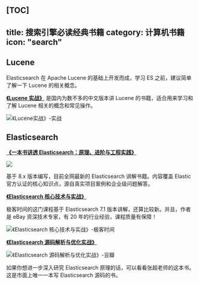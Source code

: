 [TOC]
---
title: 搜索引擎必读经典书籍
category: 计算机书籍
icon: "search"
---

## Lucene

Elasticsearch 在 Apache Lucene 的基础上开发而成，学习 ES 之前，建议简单了解一下 Lucene 的相关概念。

**[《Lucene 实战》](https://book.douban.com/subject/6440615/)** 是国内为数不多的中文版本讲 Lucene 的书籍，适合用来学习和了解 Lucene 相关的概念和常见操作。

![《Lucene实战》-实战](https://oss.javaguide.cn/github/javaguide/books/vAJkdYEyol4e6Nr.png)

## Elasticsearch

**[《一本书讲透 Elasticsearch：原理、进阶与工程实践》](https://book.douban.com/subject/36716996/)**

![](https://oss.javaguide.cn/github/javaguide/books/one-book-guide-to-elasticsearch.png)

基于 8.x 版本编写，目前全网最新的 Elasticsearch 讲解书籍。内容覆盖 Elastic 官方认证的核心知识点，源自真实项目案例和企业级问题解答。

**[《Elasticsearch 核心技术与实战》](http://gk.link/a/10bcT "《Elasticsearch 核心技术与实战》")**

极客时间的这门课程基于 Elasticsearch 7.1 版本讲解，还算比较新。并且，作者是 eBay 资深技术专家，有 20 年的行业经验，课程质量有保障！

![《Elasticsearch 核心技术与实战》-极客时间](https://oss.javaguide.cn/github/javaguide/csdn/20210420231125225.png)

**[《Elasticsearch 源码解析与优化实战》](https://book.douban.com/subject/30386800/)**

![《Elasticsearch 源码解析与优化实战》-豆瓣](https://oss.javaguide.cn/p3-juejin/f856485931a945639d5c23aaed74fb38~tplv-k3u1fbpfcp-zoom-1.png)

如果你想进一步深入研究 Elasticsearch 原理的话，可以看看张超老师的这本书。这是市面上唯一一本写 Elasticsearch 源码的书。
